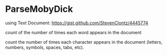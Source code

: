 # ParseMobyDick
using Text Document: https://gist.github.com/StevenClontz/4445774

count of the number of times each word appears in the document

count the number of times each character appears in the document (letters, numbers, symbols, spaces, tabs, etc).
